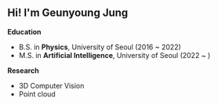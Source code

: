 ## Hi! I'm Geunyoung Jung

**Education**
* B.S. in **Physics**, University of Seoul (2016 ~ 2022)
* M.S. in **Artificial Intelligence**, University of Seoul (2022 ~ )


**Research**
* 3D Computer Vision
* Point cloud

<!---
gyjung975/gyjung975 is a ✨ special ✨ repository because its `README.md` (this file) appears on your GitHub profile.
You can click the Preview link to take a look at your changes.
--->

